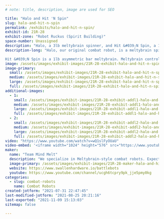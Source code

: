 ```yaml
---
# note: title, description, image are used for SEO

title: "Halo and Hit 'N Spin"
slug: halo-and-hit-n-spin
permalink: /exhibits/halo-and-hit-n-spin/
exhibit-id: 21R-28
exhibit-zone: "Robot Ruckus (Spirit Building)"
space-number: Unassigned
description: "Halo, a 3lb meltybrain spinner, and Hit &#039;N Spin, a 1lb asymmetric bar meltybrain spinner."
description-long: "Halo, our original combat robot, is a meltybrain spinner, which means it can move about while spinning in place thanks to custom control electronics and firmware. It&#039;s intentionally hollow to ensure we deliver the biggest hits. Back for its fourth event, it&#039;s been redesigned from the ground up for improved survivability and control.

Hit &#039;N Spin is a 1lb asymmetric bar meltybrain. Meltybrain control only requires one wheel to work, and this bot doesn&#039;t have weight for two! It first appeared at MFO 2019 as an experimental bot. It gave such a show that it&#039;s back to strike again, now with a tougher enclosure that probably wont explode!"
image: /assets/images/exhibit-images/21R-28-exhibit-halo-and-hit-n-spin-20191109-093844-large.jpg
image-primary: 
  small: /assets/images/exhibit-images/21R-28-exhibit-halo-and-hit-n-spin-20191109-093844-small.jpg
  medium: /assets/images/exhibit-images/21R-28-exhibit-halo-and-hit-n-spin-20191109-093844-medium.jpg
  large: /assets/images/exhibit-images/21R-28-exhibit-halo-and-hit-n-spin-20191109-093844-large.jpg
  full: /assets/images/exhibit-images/21R-28-exhibit-halo-and-hit-n-spin-20191109-093844-full.jpg
additional-images: 
  - 1:
    small: /assets/images/exhibit-images/21R-28-exhibit-addl1-halo-and-hit-n-spin-20191109-093849-small.jpg
    medium: /assets/images/exhibit-images/21R-28-exhibit-addl1-halo-and-hit-n-spin-20191109-093849-medium.jpg
    large: /assets/images/exhibit-images/21R-28-exhibit-addl1-halo-and-hit-n-spin-20191109-093849-large.jpg
    full: /assets/images/exhibit-images/21R-28-exhibit-addl1-halo-and-hit-n-spin-20191109-093849-full.jpg
  - 2:
    small: /assets/images/exhibit-images/21R-28-exhibit-addl2-halo-and-hit-n-spin-halo-final-small.JPG
    medium: /assets/images/exhibit-images/21R-28-exhibit-addl2-halo-and-hit-n-spin-halo-final-medium.JPG
    large: /assets/images/exhibit-images/21R-28-exhibit-addl2-halo-and-hit-n-spin-halo-final-large.JPG
    full: /assets/images/exhibit-images/21R-28-exhibit-addl2-halo-and-hit-n-spin-halo-final-full.JPG
video: "https://www.youtube.com/watch?v=wQ1slFyOUaU"
video-embed: '<iframe width="1024" height="576" src="https://www.youtube.com/embed/wQ1slFyOUaU?feature=oembed" frameborder="0" allow="accelerometer; autoplay; clipboard-write; encrypted-media; gyroscope; picture-in-picture" allowfullscreen></iframe>'
maker: 
  name: "Team Mind Melt"
  description: "We specialize in Meltybrain-style combat robots. Expect big hits and self destructive tendencies!"
  image-primary: /assets/images/exhibit-images/21R-28-maker-halo-and-hit-n-spin-img-0691-2-medium.jpg
  website: https://www.swallenhardware.io/battlebots
  youtube: https://www.youtube.com/channel/ucgh6tcpry9pk_jje5pmy0kg
categories: 
  - slug: combat-robots
    name: Combat Robots
created-jotform: "2021-07-31 22:47:45"
last-modified-jotform: "2021-08-25 20:21:16"
last-exported: "2021-11-09 15:13:03"
sitemap: false

---
```

